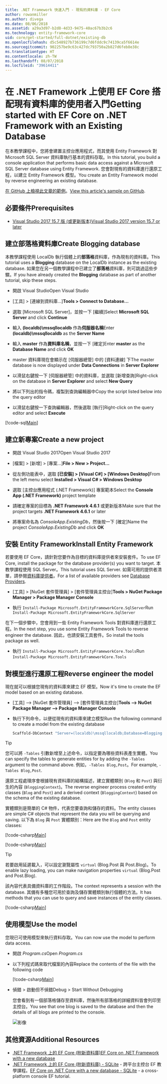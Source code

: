 ```yaml
---
title: .NET Framework 快速入門 - 現有的資料庫 - EF Core
author: rowanmiller
ms.author: divega
ms.date: 08/06/2018
ms.assetid: a29a3d97-b2d8-4d33-9475-40ac67b3b2c6
ms.technology: entity-framework-core
uid: core/get-started/full-dotnet/existing-db
ms.openlocfilehash: d5c548927b736199c7d6fddc9c74139ca5f6614e
ms.sourcegitcommit: 902257be9c63c427dc793750a2b827d6feb8e38c
ms.translationtype: HT
ms.contentlocale: zh-TW
ms.lasthandoff: 08/07/2018
ms.locfileid: "39614411"
---
```

# <a name="getting-started-with-ef-core-on-net-framework-with-an-existing-database"></a><span data-ttu-id="51c4e-102">在 .NET Framework 上使用 EF Core 搭配現有資料庫的使用者入門</span><span class="sxs-lookup"><span data-stu-id="51c4e-102">Getting started with EF Core on .NET Framework with an Existing Database</span></span>

<span data-ttu-id="51c4e-103">在本教學課程中，您將會建置主控台應用程式，而其使用 Entity Framework 對 Microsoft SQL Server 資料庫執行基本的資料存取。</span><span class="sxs-lookup"><span data-stu-id="51c4e-103">In this tutorial, you build a console application that performs basic data access against a Microsoft SQL Server database using Entity Framework.</span></span> <span data-ttu-id="51c4e-104">您會對現有的資料庫進行還原工程，以建立 Entity Framework 模型。</span><span class="sxs-lookup"><span data-stu-id="51c4e-104">You create an Entity Framework model by reverse engineering an existing database.</span></span>

<span data-ttu-id="51c4e-105">[在 GitHub 上檢視此文章的範例](https://github.com/aspnet/EntityFramework.Docs/tree/master/samples/core/GetStarted/FullNet/ConsoleApp.ExistingDb)。</span><span class="sxs-lookup"><span data-stu-id="51c4e-105">[View this article's sample on GitHub](https://github.com/aspnet/EntityFramework.Docs/tree/master/samples/core/GetStarted/FullNet/ConsoleApp.ExistingDb).</span></span>

## <a name="prerequisites"></a><span data-ttu-id="51c4e-106">必要條件</span><span class="sxs-lookup"><span data-stu-id="51c4e-106">Prerequisites</span></span>

* [<span data-ttu-id="51c4e-107">Visual Studio 2017 15.7 版 (或更新版本)</span><span class="sxs-lookup"><span data-stu-id="51c4e-107">Visual Studio 2017 version 15.7 or later</span></span>](https://www.visualstudio.com/downloads/)

## <a name="create-blogging-database"></a><span data-ttu-id="51c4e-108">建立部落格資料庫</span><span class="sxs-lookup"><span data-stu-id="51c4e-108">Create Blogging database</span></span>

<span data-ttu-id="51c4e-109">本教學課程使用 LocalDb 執行個體上的**部落格**資料庫，作為現有的資料庫。</span><span class="sxs-lookup"><span data-stu-id="51c4e-109">This tutorial uses a **Blogging** database on the LocalDb instance as the existing database.</span></span> <span data-ttu-id="51c4e-110">如果您在另一個教學課程中已建立了**部落格**資料庫，則可跳過這些步驟。</span><span class="sxs-lookup"><span data-stu-id="51c4e-110">If you have already created the **Blogging** database as part of another tutorial, skip these steps.</span></span>

* <span data-ttu-id="51c4e-111">開啟 Visual Studio</span><span class="sxs-lookup"><span data-stu-id="51c4e-111">Open Visual Studio</span></span>

* <span data-ttu-id="51c4e-112">[工具] > [連線到資料庫...]</span><span class="sxs-lookup"><span data-stu-id="51c4e-112">**Tools > Connect to Database...**</span></span>

* <span data-ttu-id="51c4e-113">選取 [Microsoft SQL Server]，並按一下 [繼續]</span><span class="sxs-lookup"><span data-stu-id="51c4e-113">Select **Microsoft SQL Server** and click **Continue**</span></span>

* <span data-ttu-id="51c4e-114">輸入 **(localdb)\mssqllocaldb** 作為**伺服器名稱**</span><span class="sxs-lookup"><span data-stu-id="51c4e-114">Enter **(localdb)\mssqllocaldb** as the **Server Name**</span></span>

* <span data-ttu-id="51c4e-115">輸入 **master** 作為**資料庫名稱**，並按一下 [確定]</span><span class="sxs-lookup"><span data-stu-id="51c4e-115">Enter **master** as the **Database Name** and click **OK**</span></span>

* <span data-ttu-id="51c4e-116">master 資料庫現在會顯示在 [伺服器總管] 中的 [資料連線] 下</span><span class="sxs-lookup"><span data-stu-id="51c4e-116">The master database is now displayed under **Data Connections** in **Server Explorer**</span></span>

* <span data-ttu-id="51c4e-117">以滑鼠右鍵按一下 [伺服器總管] 中的資料庫，並選取 [新增查詢]</span><span class="sxs-lookup"><span data-stu-id="51c4e-117">Right-click on the database in **Server Explorer** and select **New Query**</span></span>

* <span data-ttu-id="51c4e-118">將以下列出的指令碼，複製到查詢編輯器中</span><span class="sxs-lookup"><span data-stu-id="51c4e-118">Copy the script listed below into the query editor</span></span>

* <span data-ttu-id="51c4e-119">以滑鼠右鍵按一下查詢編輯器，然後選取 [執行]</span><span class="sxs-lookup"><span data-stu-id="51c4e-119">Right-click on the query editor and select **Execute**</span></span>

[!code-sql[Main](../_shared/create-blogging-database-script.sql)]

## <a name="create-a-new-project"></a><span data-ttu-id="51c4e-120">建立新專案</span><span class="sxs-lookup"><span data-stu-id="51c4e-120">Create a new project</span></span>

* <span data-ttu-id="51c4e-121">開啟 Visual Studio 2017</span><span class="sxs-lookup"><span data-stu-id="51c4e-121">Open Visual Studio 2017</span></span>

* <span data-ttu-id="51c4e-122">[檔案] > [新增] > [專案...]</span><span class="sxs-lookup"><span data-stu-id="51c4e-122">**File > New > Project...**</span></span>

* <span data-ttu-id="51c4e-123">從左側功能表中，選取 **[已安裝] > [Visual C#] > [Windows Desktop]**</span><span class="sxs-lookup"><span data-stu-id="51c4e-123">From the left menu select **Installed > Visual C# > Windows Desktop**</span></span>

* <span data-ttu-id="51c4e-124">選取 [主控台應用程式 (.NET Framework)] 專案範本</span><span class="sxs-lookup"><span data-stu-id="51c4e-124">Select the **Console App (.NET Framework)** project template</span></span>

* <span data-ttu-id="51c4e-125">請確定專案的目標為 **.NET Framework 4.6.1** 或更新版本</span><span class="sxs-lookup"><span data-stu-id="51c4e-125">Make sure that the project targets **.NET Framework 4.6.1** or later</span></span>

* <span data-ttu-id="51c4e-126">將專案命名為 *ConsoleApp.ExistingDb*，然後按一下 [確定]</span><span class="sxs-lookup"><span data-stu-id="51c4e-126">Name the project *ConsoleApp.ExistingDb* and click **OK**</span></span>

## <a name="install-entity-framework"></a><span data-ttu-id="51c4e-127">安裝 Entity Framework</span><span class="sxs-lookup"><span data-stu-id="51c4e-127">Install Entity Framework</span></span>

<span data-ttu-id="51c4e-128">若要使用 EF Core，請針對您要作為目標的資料庫提供者來安裝套件。</span><span class="sxs-lookup"><span data-stu-id="51c4e-128">To use EF Core, install the package for the database provider(s) you want to target.</span></span> <span data-ttu-id="51c4e-129">本教學課程使用 SQL Server。</span><span class="sxs-lookup"><span data-stu-id="51c4e-129">This tutorial uses SQL Server.</span></span> <span data-ttu-id="51c4e-130">如需可用的提供者清單，請參閱[資料庫提供者](../../providers/index.md)。</span><span class="sxs-lookup"><span data-stu-id="51c4e-130">For a list of available providers see [Database Providers](../../providers/index.md).</span></span>

* <span data-ttu-id="51c4e-131">[工具] > [NuGet 套件管理員] > [套件管理員主控台]</span><span class="sxs-lookup"><span data-stu-id="51c4e-131">**Tools > NuGet Package Manager > Package Manager Console**</span></span>

* <span data-ttu-id="51c4e-132">執行 `Install-Package Microsoft.EntityFrameworkCore.SqlServer`</span><span class="sxs-lookup"><span data-stu-id="51c4e-132">Run `Install-Package Microsoft.EntityFrameworkCore.SqlServer`</span></span>

<span data-ttu-id="51c4e-133">在下一個步驟中，您會用到一些 Entity Framework Tools 對資料庫進行還原工程。</span><span class="sxs-lookup"><span data-stu-id="51c4e-133">In the next step, you use some Entity Framework Tools to reverse engineer the database.</span></span> <span data-ttu-id="51c4e-134">因此，也請安裝工具套件。</span><span class="sxs-lookup"><span data-stu-id="51c4e-134">So install the tools package as well.</span></span>

* <span data-ttu-id="51c4e-135">執行 `Install-Package Microsoft.EntityFrameworkCore.Tools`</span><span class="sxs-lookup"><span data-stu-id="51c4e-135">Run `Install-Package Microsoft.EntityFrameworkCore.Tools`</span></span>

## <a name="reverse-engineer-the-model"></a><span data-ttu-id="51c4e-136">對模型進行還原工程</span><span class="sxs-lookup"><span data-stu-id="51c4e-136">Reverse engineer the model</span></span>

<span data-ttu-id="51c4e-137">現在就可以根據您現有的資料庫來建立 EF 模型。</span><span class="sxs-lookup"><span data-stu-id="51c4e-137">Now it's time to create the EF model based on an existing database.</span></span>

* <span data-ttu-id="51c4e-138">[工具] –> [NuGet 套件管理員] –> [套件管理員主控台]</span><span class="sxs-lookup"><span data-stu-id="51c4e-138">**Tools –> NuGet Package Manager –> Package Manager Console**</span></span>

* <span data-ttu-id="51c4e-139">執行下列命令，以便從現有的資料庫來建立模型</span><span class="sxs-lookup"><span data-stu-id="51c4e-139">Run the following command to create a model from the existing database</span></span>

  ``` powershell
  Scaffold-DbContext "Server=(localdb)\mssqllocaldb;Database=Blogging;Trusted_Connection=True;" Microsoft.EntityFrameworkCore.SqlServer
  ```

> [!TIP]  
> <span data-ttu-id="51c4e-140">您可以將 `-Tables` 引數新增至上述命令，以指定要為哪些資料表產生實體。</span><span class="sxs-lookup"><span data-stu-id="51c4e-140">You can specify the tables to generate entities for by adding the `-Tables` argument to the command above.</span></span> <span data-ttu-id="51c4e-141">例如，`-Tables Blog,Post`。</span><span class="sxs-lookup"><span data-stu-id="51c4e-141">For example, `-Tables Blog,Post`.</span></span>

<span data-ttu-id="51c4e-142">還原工程處理序會根據現有資料庫的結構描述，建立實體類別 (`Blog` 和 `Post`) 與衍生的內容 (`BloggingContext`)。</span><span class="sxs-lookup"><span data-stu-id="51c4e-142">The reverse engineer process created entity classes (`Blog` and `Post`) and a derived context (`BloggingContext`) based on the schema of the existing database.</span></span>

<span data-ttu-id="51c4e-143">實體類別是簡單的 C# 物件，代表您要查詢和儲存的資料。</span><span class="sxs-lookup"><span data-stu-id="51c4e-143">The entity classes are simple C# objects that represent the data you will be querying and saving.</span></span> <span data-ttu-id="51c4e-144">以下為 `Blog` 與 `Post` 實體類別：</span><span class="sxs-lookup"><span data-stu-id="51c4e-144">Here are the `Blog` and `Post` entity classes:</span></span>

 [!code-csharp[Main](../../../../samples/core/GetStarted/FullNet/ConsoleApp.ExistingDb/Blog.cs)]

[!code-csharp[Main](../../../../samples/core/GetStarted/FullNet/ConsoleApp.ExistingDb/Post.cs)]

> [!TIP]  
> <span data-ttu-id="51c4e-145">若要啟用延遲載入，可以設定瀏覽屬性 `virtual` (Blog.Post 與 Post.Blog)。</span><span class="sxs-lookup"><span data-stu-id="51c4e-145">To enable lazy loading, you can make navigation properties `virtual` (Blog.Post and Post.Blog).</span></span>

<span data-ttu-id="51c4e-146">該內容代表具備資料庫的工作階段。</span><span class="sxs-lookup"><span data-stu-id="51c4e-146">The context represents a session with the database.</span></span> <span data-ttu-id="51c4e-147">其備有多種您可用於查詢及儲存實體類別執行個體的方法。</span><span class="sxs-lookup"><span data-stu-id="51c4e-147">It has methods that you can use to query and save instances of the entity classes.</span></span>

[!code-csharp[Main](../../../../samples/core/GetStarted/FullNet/ConsoleApp.ExistingDb/BloggingContext.cs)]

## <a name="use-the-model"></a><span data-ttu-id="51c4e-148">使用模型</span><span class="sxs-lookup"><span data-stu-id="51c4e-148">Use the model</span></span>

<span data-ttu-id="51c4e-149">您現已可使用模型來執行資料存取。</span><span class="sxs-lookup"><span data-stu-id="51c4e-149">You can now use the model to perform data access.</span></span>

* <span data-ttu-id="51c4e-150">開啟 *Program.cs*</span><span class="sxs-lookup"><span data-stu-id="51c4e-150">Open *Program.cs*</span></span>

* <span data-ttu-id="51c4e-151">以下列程式碼來取代檔案的內容</span><span class="sxs-lookup"><span data-stu-id="51c4e-151">Replace the contents of the file with the following code</span></span>

  [!code-csharp[Main](../../../../samples/core/GetStarted/FullNet/ConsoleApp.ExistingDb/Program.cs)] 

* <span data-ttu-id="51c4e-152">偵錯 > 啟動但不偵錯</span><span class="sxs-lookup"><span data-stu-id="51c4e-152">Debug > Start Without Debugging</span></span>

  <span data-ttu-id="51c4e-153">您會看到有一個部落格儲存至資料庫，然後所有部落格的詳細資料皆會列印至主控台。</span><span class="sxs-lookup"><span data-stu-id="51c4e-153">You see that one blog is saved to the database and then the details of all blogs are printed to the console.</span></span>

  ![影像](_static/output-existing-db.png)

## <a name="additional-resources"></a><span data-ttu-id="51c4e-155">其他資源</span><span class="sxs-lookup"><span data-stu-id="51c4e-155">Additional Resources</span></span>

* [<span data-ttu-id="51c4e-156">.NET Framework 上的 EF Core (附新資料庫)</span><span class="sxs-lookup"><span data-stu-id="51c4e-156">EF Core on .NET Framework with a new database</span></span>](xref:core/get-started/full-dotnet/new-db)
* <span data-ttu-id="51c4e-157">[.NET Framework 上的 EF Core (附新資料庫) - SQLite](xref:core/get-started/netcore/new-db-sqlite) - 跨平台主控台 EF 教學課程。</span><span class="sxs-lookup"><span data-stu-id="51c4e-157">[EF Core on .NET Core with a new database - SQLite](xref:core/get-started/netcore/new-db-sqlite) -  a cross-platform console EF tutorial.</span></span>
